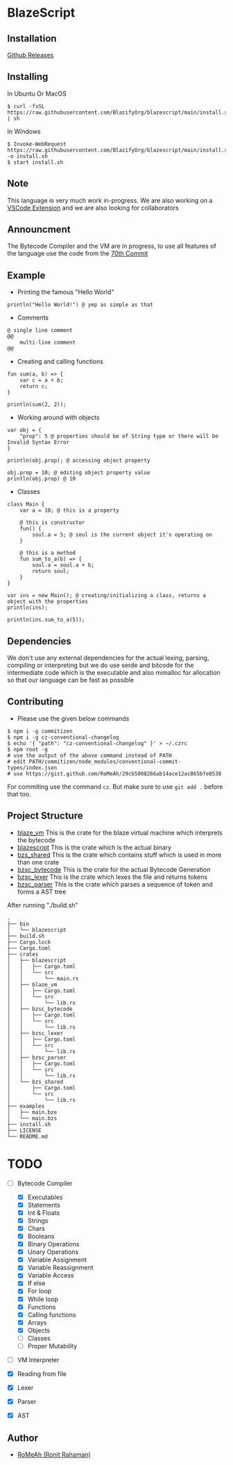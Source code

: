 # BlazeScript

## Installation

[Github Releases](https://github.com/BlazifyOrg/blazescript/releases)

## Installing

In Ubuntu Or MacOS

```shell
$ curl -fsSL https://raw.githubusercontent.com/BlazifyOrg/blazescript/main/install.sh | sh
```

In Windows

```shell
$ Invoke-WebRequest https://raw.githubusercontent.com/BlazifyOrg/blazescript/main/install.sh -o install.sh
$ start install.sh
```

## Note

This language is very much work in-progress. We are also working on a [VSCode Extension](https://github.com/BlazifyOrg/blazescript-vscode) and we are also looking for collaborators

## Announcment

The Bytecode Compiler and the VM are in progress, to use all features of the language use the code from the [70th Commit](https://github.com/BlazifyOrg/blazescript/tree/a2e2186bec75bc05a86ebd3192fa9d931475cb80)

## Example

- Printing the famous "Hello World"

```bzs
println("Hello World!") @ yep as simple as that
```

- Comments

```bzs
@ single line comment
@@
	multi-line comment
@@
```

- Creating and calling functions

```bzs
fun sum(a, b) => {
    var c = a + b;
    return c;
}

println(sum(2, 2));
```

- Working around with objects

```bzs
var obj = {
    "prop": 5 @ properties should be of String type or there will be Invalid Syntax Error
}

println(obj.prop); @ accessing object property

obj.prop = 10; @ editing object property value
println(obj.prop) @ 10
```

- Classes

```bzs
class Main {
    var a = 10; @ this is a property

    @ this is constructor
    fun() {
        soul.a = 5; @ soul is the current object it's operating on
    }

    @ this is a method
    fun sum_to_a(b) => {
        soul.a = soul.a + b;
        return soul;
    }
}

var ins = new Main(); @ creating/initializing a class, returns a object with the properties
println(ins);

println(ins.sum_to_a(5));
```

## Dependencies

We don't use any external dependencies for the actual lexing, parsing, compiling or interpreting but we do use serde and bitcode for the intermediate code which is the executable and also mimalloc for allocation so that our language can be fast as possible

## Contributing

- Please use the given below commands

```shell
$ npm i -g commitizen
$ npm i -g cz-conventional-changelog
$ echo '{ "path": "cz-conventional-changelog" }' > ~/.czrc
$ npm root -g
# use the output of the above command instead of PATH
# edit PATH/commitizen/node_modules/conventional-commit-types/index.json
# use https://gist.github.com/RoMeAh/29cb5008266ab14ace12ac865bfe0538
```

For commiting use the command `cz`. But make sure to use `git add .` before that too.

## Project Structure

- [blaze_vm](https://github.com/BlazifyOrg/blazescript/tree/main/crates/blaze_vm) This is the crate for the blaze virtual machine which interprets the bytecode
- [blazescript](https://github.com/BlazifyOrg/blazescript/tree/main/crates/blazescript) This is the crate which is the actual binary
- [bzs_shared](https://github.com/BlazifyOrg/blazescript/tree/main/crates/bzs_shared) This is the crate which contains stuff which is used in more than one crate
- [bzsc_bytecode](https://github.com/BlazifyOrg/blazescript/tree/main/crates/bzsc_bytecode) This is the crate for the actual Bytecode Generation
- [bzsc_lexer](https://github.com/BlazifyOrg/blazescript/tree/main/crates/bzsc_lexer) This is the crate which lexes the file and returns tokens
- [bzsc_parser](https://github.com/BlazifyOrg/blazescript/tree/main/crates/bzsc_parser) This is the crate which parses a sequence of token and forms a AST tree

After running "./build.sh"

```
.
├── bin
│   └── blazescript
├── build.sh
├── Cargo.lock
├── Cargo.toml
├── crates
│   ├── blazescript
│   │   ├── Cargo.toml
│   │   └── src
│   │       └── main.rs
│   ├── blaze_vm
│   │   ├── Cargo.toml
│   │   └── src
│   │       └── lib.rs
│   ├── bzsc_bytecode
│   │   ├── Cargo.toml
│   │   └── src
│   │       └── lib.rs
│   ├── bzsc_lexer
│   │   ├── Cargo.toml
│   │   └── src
│   │       └── lib.rs
│   ├── bzsc_parser
│   │   ├── Cargo.toml
│   │   └── src
│   │       └── lib.rs
│   └── bzs_shared
│       ├── Cargo.toml
│       └── src
│           └── lib.rs
├── examples
│   ├── main.bze
│   └── main.bzs
├── install.sh
├── LICENSE
└── README.md
```

# TODO

- [ ] Bytecode Compiler

  - [x] Executables
  - [x] Statements
  - [x] Int & Floats
  - [x] Strings
  - [x] Chars
  - [x] Booleans
  - [x] Binary Operations
  - [x] Unary Operations
  - [x] Variable Assignment
  - [x] Variable Reassignment
  - [x] Variable Access
  - [x] If else
  - [x] For loop
  - [x] While loop
  - [x] Functions
  - [x] Calling functions
  - [x] Arrays
  - [x] Objects
  - [ ] Classes
  - [ ] Proper Mutability

- [ ] VM Interpreter

- [x] Reading from file
- [x] Lexer
- [x] Parser
- [x] AST

## Author

- [RoMeAh (Ronit Rahaman)](https://www.romeah.me)
